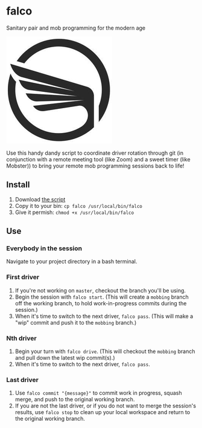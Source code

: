 # falco
Sanitary pair and mob programming for the modern age

![](icon.jpg)

Use this handy dandy script to coordinate driver rotation through git (in conjunction with a remote meeting tool (like Zoom) and a sweet timer (like Mobster)) to bring your remote mob programming sessions back to life!

## Install

1. Download [the script](falco)
1. Copy it to your bin: `cp falco /usr/local/bin/falco`
1. Give it permish: `chmod +x /usr/local/bin/falco`

## Use

### Everybody in the session
Navigate to your project directory in a bash terminal.

### First driver
1. If you're not working on `master`, checkout the branch you'll be using.
1. Begin the session with `falco start`. (This will create a `mobbing` branch off the working branch, to hold work-in-progress commits during the session.)
1. When it's time to switch to the next driver, `falco pass`. (This will make a "wip" commit and push it to the `mobbing` branch.)

### Nth driver
1. Begin your turn with `falco drive`. (This will checkout the `mobbing` branch and pull down the latest wip commit(s).)
1. When it's time to switch to the next driver, `falco pass`.

### Last driver
1. Use `falco commit "{message}"` to commit work in progress, squash merge, and push to the original working branch.
2. If you are not the last driver, or if you do not want to merge the session's results, use `falco stop` to clean up your local workspace and return to the original working branch.